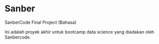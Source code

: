 # Sanber
SanberCode Final Project (Bahasa)

Ini adalah proyek akhir untuk bootcamp data science yang diadakan oleh Sanbercode.
